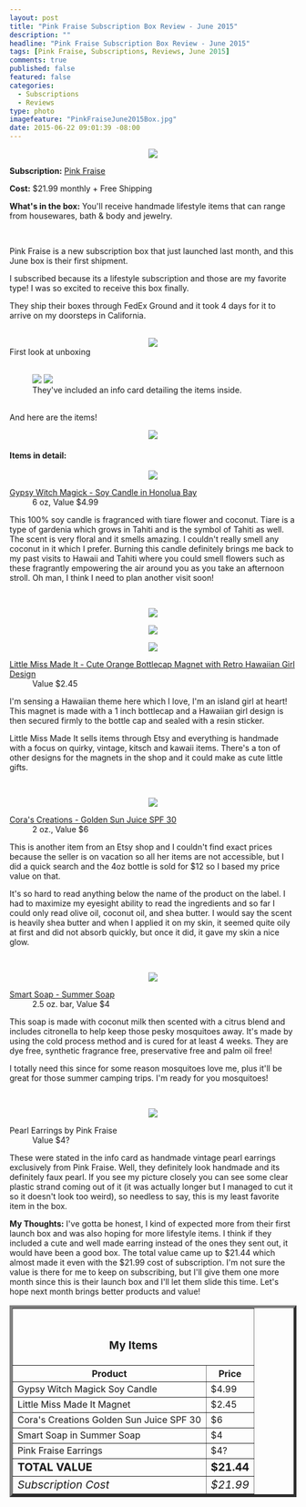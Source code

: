 ```yaml
---
layout: post
title: "Pink Fraise Subscription Box Review - June 2015"
description: ""
headline: "Pink Fraise Subscription Box Review - June 2015"
tags: [Pink Fraise, Subscriptions, Reviews, June 2015]
comments: true
published: false
featured: false
categories: 
  - Subscriptions
  - Reviews
type: photo
imagefeature: "PinkFraiseJune2015Box.jpg"
date: 2015-06-22 09:01:39 -08:00
---
```


<center><img src='/images/PinkFraiseJune2015Box.jpg'></center>
<p><b>Subscription:</b> <a href="https://pinkfraise.cratejoy.com" target="_blank">Pink Fraise</a></p>
<p><b>Cost:</b> $21.99 monthly + Free Shipping</p>
<p><b>What's in the box:</b> You'll receive handmade lifestyle items that can range from housewares, bath & body and jewelry.</p>
<br>

<p>Pink Fraise is a new subscription box that just launched last month, and this June box is their first shipment.</p>

<p>I subscribed because its a lifestyle subscription and those are my favorite type! I was so excited to receive this box finally.</p>

<p>They ship their boxes through FedEx Ground and it took 4 days for it to arrive on my doorsteps in California.</p>
<br>

<center><img src='/images/PinkFraiseJune2015OpenBox.jpg'></center>
<figcaption>First look at unboxing</figcaption>
<br>

<figure>
      <img src='/images/PinkFraiseJune2015Info.jpg'>
      <img src='/images/PinkFraiseJune2015Info2.jpg'>
      <figcaption>They've included an info card detailing the items inside.</figcaption>
</figure>
<br>

<DT>And here are the items!</DT>
<p><center><img src='/images/PinkFraiseJune2015Items.jpg'></center></p>

<H4>Items in detail:</H4>

<p><center><img src='/images/PinkFraiseJune2015Candle.jpg'></center></p>

<DL>
<DT><a href="http://www.gypsywitchmagick.com" target="_blank">Gypsy Witch Magick - Soy Candle in Honolua Bay</a></DT>
<DD>6 oz, Value $4.99</DD>
</DL>

<p>This 100% soy candle is fragranced with tiare flower and coconut. Tiare is a type of gardenia which grows in Tahiti and is the symbol of Tahiti as well. The scent is very floral and it smells amazing. I couldn't really smell any coconut in it which I prefer. Burning this candle definitely brings me back to my past visits to Hawaii and Tahiti where you could smell flowers such as these fragrantly empowering the air around you as you take an afternoon stroll. Oh man, I think I need to plan another visit soon!</p>
<br>

<p><center><img src='/images/PinkFraiseJune2015Magnet.jpg'></center></p>
<p><center><img src='/images/PinkFraiseJune2015Magnet2.jpg'></center></p>
<p><center><img src='/images/PinkFraiseJune2015Magnet3.jpg'></center></p>

<DL>
<DT><a href="https://www.etsy.com/listing/218450048/cute-orange-bottlecap-magnet-with-retro?ref=shop_home_active_4&ga_search_query=hula" target="_blank">Little Miss Made It - Cute Orange Bottlecap Magnet with Retro Hawaiian Girl Design</a></DT>
<DD>Value $2.45</DD>
</DL>

<p>I'm sensing a Hawaiian theme here which I love, I'm an island girl at heart! This magnet is made with a 1 inch bottlecap and a Hawaiian girl design is then secured firmly to the bottle cap and sealed with a resin sticker.</p>

<p>Little Miss Made It sells items through Etsy and everything is handmade with a focus on quirky, vintage, kitsch and kawaii items. There's a ton of other designs for the magnets in the shop and it could make as cute little gifts.</p>
<br>

<p><center><img src='/images/PinkFraiseJune2015Lotion.jpg'></center></p>

<DL>
<DT><a href="https://www.etsy.com/shop/coragene" target="_blank">Cora's Creations - Golden Sun Juice SPF 30</a></DT>
<DD>2 oz., Value $6</DD>
</DL>

<p>This is another item from an Etsy shop and I couldn't find exact prices because the seller is on vacation so all her items are not accessible, but I did a quick search and the 4oz bottle is sold for $12 so I based my price value on that.</p>

<p>It's so hard to read anything below the name of the product on the label. I had to maximize my eyesight ability to read the ingredients and so far I could only read olive oil, coconut oil, and shea butter. I would say the scent is heavily shea butter and when I applied it on my skin, it seemed quite oily at first and did not absorb quickly, but once it did, it gave my skin a nice glow.</p>
<br>

<p><center><img src='/images/PinkFraiseJune2015Soap.jpg'></center></p>

<DL>
<DT><a href="https://www.etsy.com/listing/230948443/summer-soap-handcrafted-cold-process?ref=shop_home_active_6" target="_blank">Smart Soap - Summer Soap</a></DT>
<DD>2.5 oz. bar, Value $4</DD>
</DL>

<p>This soap is made with coconut milk then scented with a citrus blend and includes citronella to help keep those pesky mosquitoes away. It's made by using the cold process method and is cured for at least 4 weeks. They are dye free, synthetic fragrance free, preservative free and palm oil free!</p>

<p>I totally need this since for some reason mosquitoes love me, plus it'll be great for those summer camping trips. I'm ready for you mosquitoes!</p>
<br>

<p><center><img src='/images/PinkFraiseJune2015Earrings.jpg'></center></p>

<DL>
<DT>Pearl Earrings by Pink Fraise</DT>
<DD>Value $4?</DD>
</DL>

<p>These were stated in the info card as handmade vintage pearl earrings exclusively from Pink Fraise. Well, they definitely look handmade and its definitely faux pearl. If you see my picture closely you can see some clear plastic strand coming out of it (it was actually longer but I managed to cut it so it doesn't look too weird), so needless to say, this is my least favorite item in the box.
<br>

<p><i class="icon-exclamation-sign"></i><b> My Thoughts:</b> I've gotta be honest, I kind of expected more from their first launch box and was also hoping for more lifestyle items. I think if they included a cute and well made earring instead of the ones they sent out, it would have been a good box. The total value came up to $21.44 which almost made it even with the $21.99 cost of subscription. I'm not sure the value is there for me to keep on subscribing, but I'll give them one more month since this is their launch box and I'll let them slide this time. Let's hope next month brings better products and value!</p>

<TABLE  BORDER="5">
   <TR>
      <TH COLSPAN="2">
         <H3><BR><center>My Items</center></H3>
      </TH>
   </TR>
      <TH>Product</TH>
      <TH>Price</TH>
  <TR>
      <TD>Gypsy Witch Magick Soy Candle</TD>
      <TD>$4.99</TD>
   </TR>
   <TR>
      <TD>Little Miss Made It Magnet</TD>
      <TD>$2.45</TD>
   </TR>
    <TR>
      <TD>Cora's Creations Golden Sun Juice SPF 30</TD>
      <TD>$6</TD>
   </TR>
    <TR>
      <TD>Smart Soap in Summer Soap</TD>
      <TD>$4</TD>
   </TR>
    <TR>
      <TD>Pink Fraise Earrings</TD>
      <TD>$4?</TD>
   </TR>
   <TR>
      <TD><b><big>TOTAL VALUE</big></b></TD>
      <TD><b><big>$21.44</big></b></TD>
   </TR>
   <TR>
      <TD><i><big>Subscription Cost</big></i></TD>
      <TD><i><big>$21.99</big></i></TD>
   </TR>
</TABLE>
